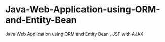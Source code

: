 # Java-Web-Application-using-ORM-and-Entity-Bean
Java Web Application using ORM and Entity Bean , JSF with AJAX
